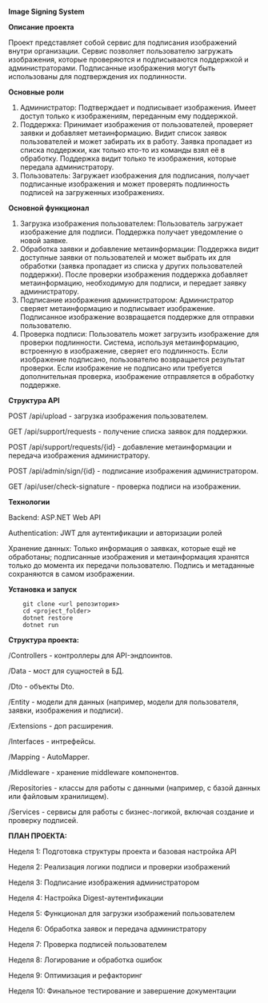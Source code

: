 **Image Signing System**

**Описание проекта**

Проект представляет собой сервис для подписания изображений внутри организации. Сервис позволяет пользователю загружать изображения, которые проверяются и подписываются поддержкой и администраторами. Подписанные изображения могут быть использованы для подтверждения их подлинности.

**Основные роли**
1. Администратор: Подтверждает и подписывает изображения. Имеет доступ только к изображениям, переданным ему поддержкой.
2. Поддержка: Принимает изображения от пользователей, проверяет заявки и добавляет метаинформацию. Видит список заявок пользователей и может забирать их в работу. Заявка пропадает из списка поддержки, как только кто-то из команды взял её в обработку. Поддержка видит только те изображения, которые передала администратору.
3. Пользователь: Загружает изображения для подписания, получает подписанные изображения и может проверять подлинность подписей на загруженных изображениях.

**Основной функционал**
1) Загрузка изображения пользователем:
        Пользователь загружает изображение для подписи.
        Поддержка получает уведомление о новой заявке.
2) Обработка заявки и добавление метаинформации:
        Поддержка видит доступные заявки от пользователей и может выбрать их для обработки (заявка пропадает из списка у других пользователей поддержки).
        После проверки изображения поддержка добавляет метаинформацию, необходимую для подписи, и передает заявку администратору.
4) Подписание изображения администратором:
        Администратор сверяет метаинформацию и подписывает изображение.
        Подписанное изображение возвращается поддержке для отправки пользователю.
5) Проверка подписи:
        Пользователь может загрузить изображение для проверки подлинности. Система, используя метаинформацию, встроенную в изображение, сверяет его подлинность.
        Если изображение подписано, пользователю возвращается результат проверки.
        Если изображение не подписано или требуется дополнительная проверка, изображение отправляется в обработку поддержке.

**Структура API**

POST /api/upload - загрузка изображения пользователем.

GET /api/support/requests - получение списка заявок для поддержки.

POST /api/support/requests/{id} - добавление метаинформации и передача изображения администратору.

POST /api/admin/sign/{id} - подписание изображения администратором.

GET /api/user/check-signature - проверка подписи на изображении.

**Технологии**

Backend: ASP.NET Web API

Authentication: JWT для аутентификации и авторизации ролей

Хранение данных: Только информация о заявках, которые ещё не обработаны; подписанные изображения и метаинформация хранятся только до момента их передачи пользователю. Подпись и метаданные сохраняются в самом изображении.

**Установка и запуск**

        git clone <url репозитория>
        cd <project_folder>
        dotnet restore
        dotnet run

**Структура проекта:**

/Controllers - контроллеры для API-эндпоинтов.

/Data - мост для сущностей в БД.

/Dto - объекты Dto.

/Entity - модели для данных (например, модели для пользователя, заявки, изображения и подписи).

/Extensions - доп расширения.

/Interfaces - интрефейсы.

/Mapping - AutoMapper.

/Middleware - хранение middleware компонентов.

/Repositories - классы для работы с данными (например, с базой данных или файловым хранилищем).

/Services - сервисы для работы с бизнес-логикой, включая создание и проверку подписей.


**ПЛАН ПРОЕКТА:**

Неделя 1: Подготовка структуры проекта и базовая настройка API

Неделя 2: Реализация логики подписи и проверки изображений

Неделя 3: Подписание изображения администратором

Неделя 4: Настройка Digest-аутентификации

Неделя 5: Функционал для загрузки изображений пользователем

Неделя 6: Обработка заявок и передача администратору

Неделя 7: Проверка подписей пользователем

Неделя 8: Логирование и обработка ошибок

Неделя 9: Оптимизация и рефакторинг

Неделя 10: Финальное тестирование и завершение документации
